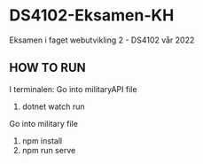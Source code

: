 # DS4102-Eksamen-KH
Eksamen i faget webutvikling 2 - DS4102 vår 2022

## HOW TO RUN

I terminalen: 
Go into militaryAPI file
1. dotnet watch run

Go into military file
1. npm install
2. npm run serve
